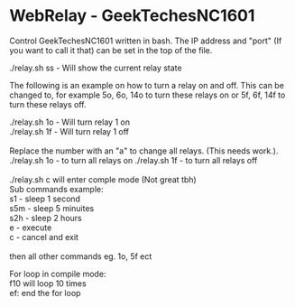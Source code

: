 # WebRelay - GeekTechesNC1601
Control GeekTechesNC1601 written in bash.
The IP address and "port" (If you want to call it that) can be set in the top of the file.

./relay.sh ss     - Will show the current relay state

The following is an example on how to turn a relay on and off. This can be changed to, for example 5o, 6o, 14o to turn these relays on or 5f, 6f, 14f to turn these relays off.  

./relay.sh 1o     - Will turn relay 1 on<br>
./relay.sh 1f     - Will turn relay 1 off
<br>
<br>
Replace the number with an "a" to change all relays. (This needs work.).
./relay.sh 1o - to turn all relays on
./relay.sh 1f - to turn all relays off
<br>
<br>
./relay.sh c will enter comple mode (Not great tbh)
<br>
Sub commands example:<br>
s1 - sleep 1 second<br>
s5m - sleep 5 minuites<br>
s2h - sleep 2 hours<br>
e - execute<br>
c - cancel and exit<br><br>
then all other commands eg. 1o, 5f ect<br>

For loop in compile mode:<br>
f10 will loop 10 times<br>
ef: end the for loop<br>


